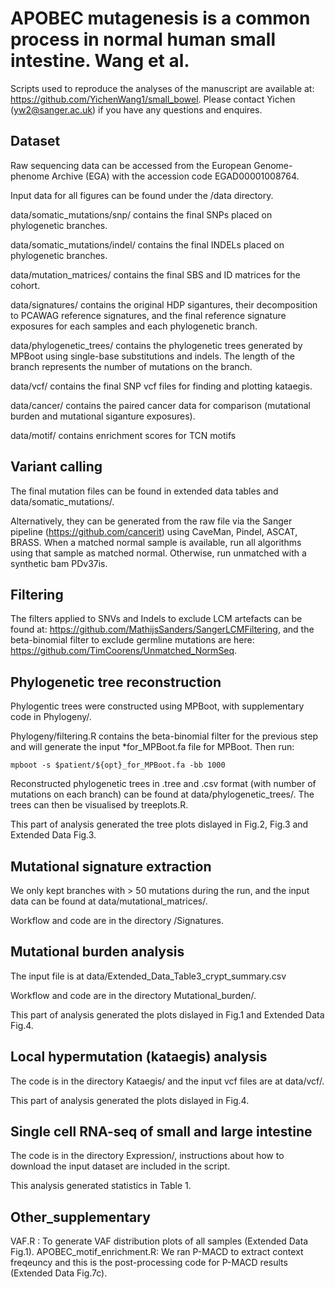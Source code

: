 # APOBEC mutagenesis is a common process in normal human small intestine. Wang et al.

Scripts used to reproduce the analyses of the manuscript are available at: https://github.com/YichenWang1/small_bowel. Please contact Yichen (yw2@sanger.ac.uk) if you have any questions and enquires.

## Dataset

Raw sequencing data can be accessed from the European Genome-phenome Archive (EGA) with the accession code EGAD00001008764.

Input data for all figures can be found under the /data directory.

data/somatic_mutations/snp/ contains the final SNPs placed on phylogenetic branches.

data/somatic_mutations/indel/ contains the final INDELs placed on phylogenetic branches.

data/mutation_matrices/ contains the final SBS and ID matrices for the cohort.

data/signatures/ contains the original HDP sigantures, their decomposition to PCAWAG reference signatures, and the final reference signature exposures for each samples and each phylogenetic branch.

data/phylogenetic_trees/ contains the phylogenetic trees generated by MPBoot using single-base substitutions and indels. The length of the branch represents the number of mutations on the branch. 

data/vcf/ contains the final SNP vcf files for finding and plotting kataegis.

data/cancer/ contains the paired cancer data for comparison (mutational burden and mutational siganture exposures).

data/motif/ contains enrichment scores for TCN motifs

## Variant calling
The final mutation files can be found in extended data tables and data/somatic_mutations/. 

Alternatively, they can be generated from the raw file via the Sanger pipeline (https://github.com/cancerit) using CaveMan, Pindel, ASCAT, BRASS. When a matched normal sample is available, run all algorithms using that sample as matched normal. Otherwise, run unmatched with a synthetic bam PDv37is.

## Filtering
The filters applied to SNVs and Indels to exclude LCM artefacts can be found at: https://github.com/MathijsSanders/SangerLCMFiltering, and the beta-binomial filter to exclude germline mutations are here: https://github.com/TimCoorens/Unmatched_NormSeq.

## Phylogenetic tree reconstruction

Phylogentic trees were constructed using MPBoot, with supplementary code in Phylogeny/.

Phylogeny/filtering.R contains the beta-binomial filter for the previous step and will generate the input *for_MPBoot.fa file for MPBoot. Then run:

```mpboot -s $patient/${opt}_for_MPBoot.fa -bb 1000```

Reconstructed phylogenetic trees in .tree and .csv format (with number of mutations on each branch) can be found at data/phylogenetic_trees/. The trees can then be visualised by treeplots.R.

This part of analysis generated the tree plots dislayed in Fig.2, Fig.3 and Extended Data Fig.3.

## Mutational signature extraction
We only kept branches with > 50 mutations during the run, and the input data can be found at data/mutational_matrices/.

Workflow and code are in the directory /Signatures.

## Mutational burden analysis
The input file is at data/Extended\_Data\_Table3\_crypt\_summary.csv

Workflow and code are in the directory Mutational_burden/.

This part of analysis generated the plots dislayed in Fig.1 and Extended Data Fig.4.

## Local hypermutation (kataegis) analysis
The code is in the directory Kataegis/ and the input vcf files are at data/vcf/.

This part of analysis generated the plots dislayed in Fig.4.


## Single cell RNA-seq of small and large intestine
The code is in the directory Expression/, instructions about how to download the input dataset are included in the script.

This analysis generated statistics in Table 1.

## Other_supplementary

VAF.R : To generate VAF distribution plots of all samples (Extended Data Fig.1).
APOBEC_motif_enrichment.R: We ran P-MACD to extract context freqeuncy and  this is the post-processing code for P-MACD results (Extended Data Fig.7c). 
